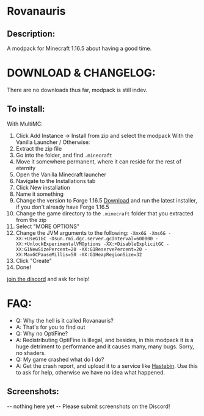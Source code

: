 # Rovanauris

## Description:
A modpack for Minecraft 1.16.5 about having a good time.

# DOWNLOAD & CHANGELOG:
There are no downloads thus far, modpack is still indev.

## To install:
With MultiMC:
1. Click Add Instance -> Install from zip and select the modpack
With the Vanilla Launcher / Otherwise:
1. Extract the zip file
2. Go into the folder, and find `.minecraft`
3. Move it somewhere permanent, where it can reside for the rest of eternity
4. Open the Vanilla Minecraft launcher
5. Navigate to the Installations tab
6. Click New installation
7. Name it something
8. Change the version to Forge 1.16.5 [Download](https://files.minecraftforge.net/net/minecraftforge/forge/index_1.16.5.html) and run the latest  installer, if you don't already have Forge 1.16.5
9. Change the game directory to the `.minecraft` folder that you extracted from the zip
10. Select "MORE OPTIONS"
11. Change the JVM arguments to the following: `-Xmx6G -Xms6G -XX:+UseG1GC -Dsun.rmi.dgc.server.gcInterval=600000 -XX:+UnlockExperimentalVMOptions -XX:+DisableExplicitGC -XX:G1NewSizePercent=20 -XX:G1ReservePercent=20 -XX:MaxGCPauseMillis=50 -XX:G1HeapRegionSize=32`
12. Click "Create"
13. Done!

[join the discord](https://discord.gg/G2RxbCC4) and ask for help!

# FAQ:
- Q: Why the hell is it called Rovanauris?
- A: That's for you to find out
- Q: Why no OptiFine?
- A: Redistributing OptiFine is illegal, and besides, in this modpack it is a huge detriment to performance and it causes many, many bugs. Sorry, no shaders.
- Q: My game crashed what do I do?
- A: Get the crash report, and upload it to a service like [Hastebin](https://www.toptal.com/developers/hastebin/). Use this to ask for help, otherwise we have no idea what happened.

## Screenshots:

-- nothing here yet --
Please submit screenshots on the Discord!
